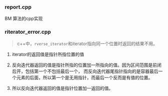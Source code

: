 ### report.cpp
BM 算法的cpp实现

### riterator_error.cpp
> c++中，`rverse_iterator`和iterator指向同一个位置时返回的结果不用。
1. iterator的返回值是指针所指位置的值
2. 反向迭代器返回的值是指针所指的位置加一所指向的值。因为区间范围是前闭后开，包括第一个不包括最后一个，
	而反向迭代器尾指针指向的是容器最后一个元素的后面，所以第一个是无用指针，而最后一个反而是有值的位置。

3. 所以反向迭代器返回的值是指针位置加一返回的值。

